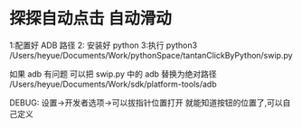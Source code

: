 # 探探自动点击 自动滑动

1:配置好 ADB 路径
2: 安装好 python
3:执行 python3 /Users/heyue/Documents/Work/pythonSpace/tantanClickByPython/swip.py

如果 adb 有问题 可以把 swip.py 中的 adb 替换为绝对路径 /Users/heyue/Documents/Work/sdk/platform-tools/adb


DEBUG:
    设置->开发者选项->可以拔指针位置打开 就能知道按钮的位置了,可以自己定义

